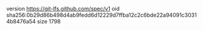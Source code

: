 version https://git-lfs.github.com/spec/v1
oid sha256:0b29d86b498d4ab9fedd6d12229d7ffba12c2c6bde22a94091c30314b8476a54
size 1798
